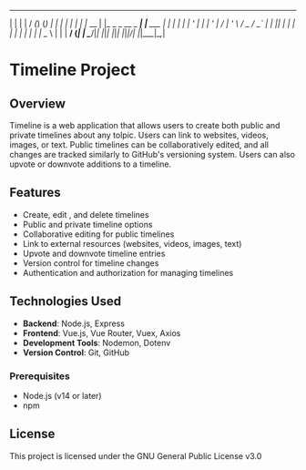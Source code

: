   _    _        __ _       _     _              _  
 | |  | |      / _(_)     (_)   | |            | | 
 | |  | |_ __ | |_ _ _ __  _ ___| |__   ___  __| | 
 | |  | | '_ \|  _| | '_ \| / __| '_ \ / _ \/ _` | 
 | |__| | | | | | | | | | | \__ \ | | |  __/ (_| | 
  \____/|_| |_|_| |_|_| |_|_|___/_| |_|\___|\__,_| 
                                                   
                                                   
# Timeline Project

## Overview
Timeline is a web application that allows users to create both public and private timelines about any tolpic.
Users can link to websites, videos, images, or text. Public timelines can be collaboratively edited, 
and all changes are tracked similarly to GitHub's versioning system. 
Users can also upvote or downvote additions to a timeline.

## Features
- Create, edit , and delete timelines
- Public and private timeline options
- Collaborative editing for public timelines
- Link to external resources (websites, videos, images, text)
- Upvote and downvote timeline entries
- Version control for timeline changes
- Authentication and authorization for managing timelines

## Technologies Used
- **Backend**: Node.js, Express
- **Frontend**: Vue.js, Vue Router, Vuex, Axios
- **Development Tools**: Nodemon, Dotenv
- **Version Control**: Git, GitHub

### Prerequisites 
- Node.js (v14 or later)
- npm

## License
This project is licensed under the GNU General Public License v3.0